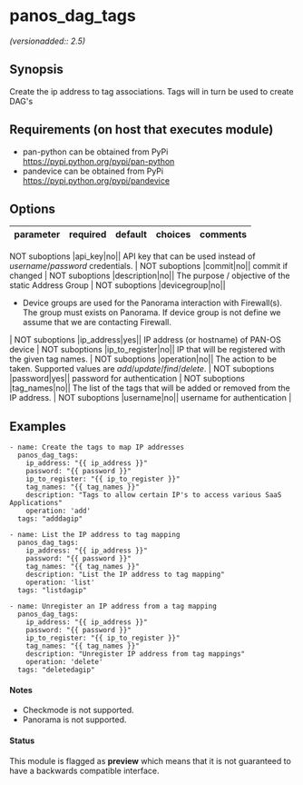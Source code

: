 # panos_dag_tags

_(versionadded:: 2.5)_


## Synopsis

Create the ip address to tag associations. Tags will in turn be used to create DAG's


## Requirements (on host that executes module)

- pan-python can be obtained from PyPi https://pypi.python.org/pypi/pan-python
- pandevice can be obtained from PyPi https://pypi.python.org/pypi/pandevice

## Options

| parameter | required | default | choices | comments |
| --- | --- | --- | --- | --- |

NOT suboptions
|api_key|no||
API key that can be used instead of <em>username</em>/<em>password</em> credentials.
 |
NOT suboptions
|commit|no||
commit if changed
 |
NOT suboptions
|description|no||
The purpose / objective of the static Address Group
 |
NOT suboptions
|devicegroup|no||
- Device groups are used for the Panorama interaction with Firewall(s). The group must exists on Panorama. If device group is not define we assume that we are contacting Firewall.
    
 |
NOT suboptions
|ip_address|yes||
IP address (or hostname) of PAN-OS device
 |
NOT suboptions
|ip_to_register|no||
IP that will be registered with the given tag names.
 |
NOT suboptions
|operation|no||
The action to be taken. Supported values are <em>add</em>/<em>update</em>/<em>find</em>/<em>delete</em>.
 |
NOT suboptions
|password|yes||
password for authentication
 |
NOT suboptions
|tag_names|no||
The list of the tags that will be added or removed from the IP address.
 |
NOT suboptions
|username|no||
username for authentication
 |

## Examples

    - name: Create the tags to map IP addresses
      panos_dag_tags:
        ip_address: "{{ ip_address }}"
        password: "{{ password }}"
        ip_to_register: "{{ ip_to_register }}"
        tag_names: "{{ tag_names }}"
        description: "Tags to allow certain IP's to access various SaaS Applications"
        operation: 'add'
      tags: "adddagip"
    
    - name: List the IP address to tag mapping
      panos_dag_tags:
        ip_address: "{{ ip_address }}"
        password: "{{ password }}"
        tag_names: "{{ tag_names }}"
        description: "List the IP address to tag mapping"
        operation: 'list'
      tags: "listdagip"
    
    - name: Unregister an IP address from a tag mapping
      panos_dag_tags:
        ip_address: "{{ ip_address }}"
        password: "{{ password }}"
        ip_to_register: "{{ ip_to_register }}"
        tag_names: "{{ tag_names }}"
        description: "Unregister IP address from tag mappings"
        operation: 'delete'
      tags: "deletedagip"

#### Notes

- Checkmode is not supported.
- Panorama is not supported.



#### Status

This module is flagged as **preview** which means that it is not guaranteed to have a backwards compatible interface.

